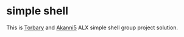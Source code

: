 # simple shell

This is [Torbary](https://github.com/Torbary) and [Akanni5](https://github.com/Akanni5) ALX simple shell group project solution.
